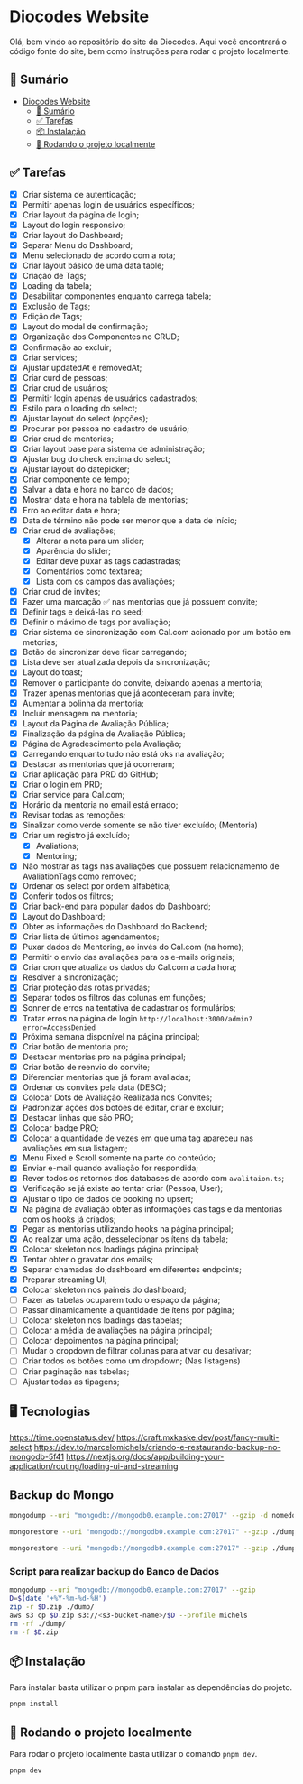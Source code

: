 # Diocodes Website

Olá, bem vindo ao repositório do site da Diocodes. Aqui você encontrará o código fonte do site, bem como instruções para rodar o projeto localmente.

## 📝 Sumário

- [Diocodes Website](#diocodes-website)
  - [📝 Sumário](#-sumário)
  - [✅ Tarefas](#-tarefas)
  - [📦 Instalação](#-instalação)
  - [🚀 Rodando o projeto localmente](#-rodando-o-projeto-localmente)

## ✅ Tarefas

- [x] Criar sistema de autenticação;
- [x] Permitir apenas login de usuários específicos;
- [x] Criar layout da página de login;
- [x] Layout do login responsivo;
- [x] Criar layout do Dashboard;
- [x] Separar Menu do Dashboard;
- [x] Menu selecionado de acordo com a rota;
- [x] Criar layout básico de uma data table;
- [x] Criação de Tags;
- [x] Loading da tabela;
- [x] Desabilitar componentes enquanto carrega tabela;
- [x] Exclusão de Tags;
- [x] Edição de Tags;
- [x] Layout do modal de confirmação;
- [x] Organização dos Componentes no CRUD;
- [x] Confirmação ao excluir;
- [x] Criar services;
- [x] Ajustar updatedAt e removedAt;
- [x] Criar curd de pessoas;
- [x] Criar crud de usuários;
- [x] Permitir login apenas de usuários cadastrados;
- [x] Estilo para o loading do select;
- [x] Ajustar layout do select (opções);
- [x] Procurar por pessoa no cadastro de usuário;
- [x] Criar crud de mentorias;
- [x] Criar layout base para sistema de administração;
- [x] Ajustar bug do check encima do select;
- [x] Ajustar layout do datepicker;
- [x] Criar componente de tempo;
- [x] Salvar a data e hora no banco de dados;
- [x] Mostrar data e hora na tablela de mentorias;
- [x] Erro ao editar data e hora;
- [x] Data de término não pode ser menor que a data de início;
- [x] Criar crud de avaliações;
  - [x] Alterar a nota para um slider;
  - [x] Aparência do slider;
  - [x] Editar deve puxar as tags cadastradas;
  - [x] Comentários como textarea;
  - [x] Lista com os campos das avaliações;
- [x] Criar crud de invites;
- [x] Fazer uma marcação ✅ nas mentorias que já possuem convite;
- [x] Definir tags e deixá-las no seed;
- [x] Definir o máximo de tags por avaliação;
- [x] Criar sistema de sincronização com Cal.com acionado por um botão em metorias;
- [x] Botão de sincronizar deve ficar carregando;
- [x] Lista deve ser atualizada depois da sincronização;
- [x] Layout do toast;
- [x] Remover o participante do convite, deixando apenas a mentoria;
- [x] Trazer apenas mentorias que já aconteceram para invite;
- [x] Aumentar a bolinha da mentoria;
- [x] Incluir mensagem na mentoria;
- [x] Layout da Página de Avaliação Pública;
- [x] Finalização da página de Avaliação Pública;
- [x] Página de Agradescimento pela Avaliação;
- [x] Carregando enquanto tudo não está oks na avaliação;
- [x] Destacar as mentorias que já ocorreram;
- [x] Criar aplicação para PRD do GitHub;
- [x] Criar o login em PRD;
- [x] Criar service para Cal.com;
- [x] Horário da mentoria no email está errado;
- [x] Revisar todas as remoções;
- [x] Sinalizar como verde somente se não tiver excluído; (Mentoria)
- [x] Criar um registro já excluído;
  - [x] Avaliations;
  - [x] Mentoring;
- [x] Não mostrar as tags nas avaliações que possuem relacionamento de AvaliationTags como removed;
- [x] Ordenar os select por ordem alfabética;
- [x] Conferir todos os filtros;
- [x] Criar back-end para popular dados do Dashboard;
- [x] Layout do Dashboard;
- [x] Obter as informações do Dashboard do Backend;
- [x] Criar lista de últimos agendamentos;
- [x] Puxar dados de Mentoring, ao invés do Cal.com (na home);
- [x] Permitir o envio das avaliações para os e-mails originais;
- [x] Criar cron que atualiza os dados do Cal.com a cada hora;
- [x] Resolver a sincronização;
- [x] Criar proteção das rotas privadas;
- [x] Separar todos os filtros das colunas em funções;
- [x] Sonner de erros na tentativa de cadastrar os formulários;
- [x] Tratar erros na página de login `http://localhost:3000/admin?error=AccessDenied`
- [x] Próxima semana disponível na página principal;
- [x] Criar botão de mentoria pro;
- [x] Destacar mentorias pro na página principal;
- [x] Criar botão de reenvio do convite;
- [x] Diferenciar mentorias que já foram avaliadas;
- [x] Ordenar os convites pela data (DESC);
- [x] Colocar Dots de Avaliação Realizada nos Convites;
- [x] Padronizar ações dos botões de editar, criar e excluir;
- [x] Destacar linhas que são PRO;
- [x] Colocar badge PRO;
- [x] Colocar a quantidade de vezes em que uma tag apareceu nas avaliações em sua listagem;
- [x] Menu Fixed e Scroll somente na parte do conteúdo;
- [x] Enviar e-mail quando avaliação for respondida;
- [x] Rever todos os retornos dos databases de acordo com `avalitaion.ts`;
- [x] Verificação se já existe ao tentar criar (Pessoa, User);
- [x] Ajustar o tipo de dados de booking no upsert;
- [x] Na página de avaliação obter as informações das tags e da mentorias com os hooks já criados;
- [x] Pegar as mentorias utilizando hooks na página principal;
- [x] Ao realizar uma ação, desselecionar os ítens da tabela;
- [x] Colocar skeleton nos loadings página principal;
- [x] Tentar obter o gravatar dos emails;
- [x] Separar chamadas do dashboard em diferentes endpoints;
- [x] Preparar streaming UI;
- [x] Colocar skeleton nos paineis do dashboard;
- [ ] Fazer as tabelas ocuparem todo o espaço da página;
- [ ] Passar dinamicamente a quantidade de ítens por página;
- [ ] Colocar skeleton nos loadings das tabelas;
- [ ] Colocar a média de avaliações na página principal;
- [ ] Colocar depoimentos na página principal;
- [ ] Mudar o dropdown de filtrar colunas para ativar ou desativar;
- [ ] Criar todos os botões como um dropdown; (Nas listagens)
- [ ] Criar paginação nas tabelas;
- [ ] Ajustar todas as tipagens;

## 🖥️ Tecnologias

https://time.openstatus.dev/
https://craft.mxkaske.dev/post/fancy-multi-select
https://dev.to/marcelomichels/criando-e-restaurando-backup-no-mongodb-5f41
https://nextjs.org/docs/app/building-your-application/routing/loading-ui-and-streaming

## Backup do Mongo

```bash
mongodump --uri "mongodb://mongodb0.example.com:27017" --gzip -d nomedobanco

mongorestore --uri "mongodb://mongodb0.example.com:27017" --gzip ./dump/

mongorestore --uri "mongodb://mongodb0.example.com:27017" --gzip ./dump/nomedobanco -d nomedobanco
```

### Script para realizar backup do Banco de Dados

```bash
mongodump --uri "mongodb://mongodb0.example.com:27017" --gzip
D=$(date '+%Y-%m-%d-%H')
zip -r $D.zip ./dump/
aws s3 cp $D.zip s3://<s3-bucket-name>/$D --profile michels
rm -rf ./dump/
rm -f $D.zip
```

## 📦 Instalação

Para instalar basta utilizar o pnpm para instalar as dependências do projeto.

```bash
pnpm install
```

## 🚀 Rodando o projeto localmente

Para rodar o projeto localmente basta utilizar o comando `pnpm dev`.

```bash
pnpm dev
```
